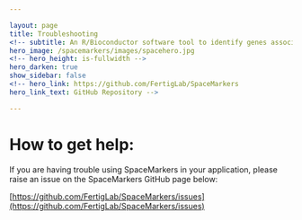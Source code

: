 ```yaml
---

layout: page
title: Troubleshooting
<!-- subtitle: An R/Bioconductor software tool to identify genes associated with latent space interactions in spatial transcriptomics. -->
hero_image: /spacemarkers/images/spacehero.jpg
<!-- hero_height: is-fullwidth -->
hero_darken: true
show_sidebar: false
<!-- hero_link: https://github.com/FertigLab/SpaceMarkers
hero_link_text: GitHub Repository -->

---
```


# How to get help:

If you are having trouble using SpaceMarkers in your application, please raise an issue on the SpaceMarkers GitHub page below:

[https://github.com/FertigLab/SpaceMarkers/issues](https://github.com/FertigLab/SpaceMarkers/issues)
